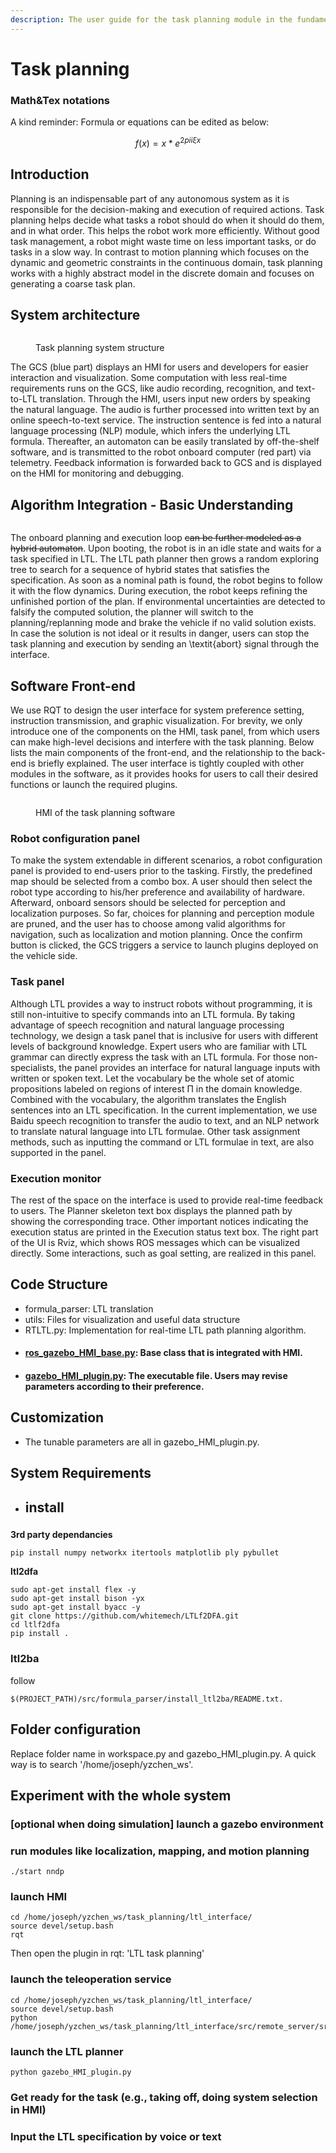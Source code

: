 ```yaml
---
description: The user guide for the task planning module in the fundamental system
---
```


# Task planning

### Math\&Tex notations

A kind reminder: Formula or equations can be edited as below:

$$f(x) = x * e^{2 pi i \xi x}$$

## Introduction

Planning is an indispensable part of any autonomous system as it is responsible for the decision-making and execution of required actions. Task planning helps decide what tasks a robot should do when it should do them, and in what order. This helps the robot work more efficiently. Without good task management, a robot might waste time on less important tasks, or do tasks in a slow way. In contrast to motion planning which focuses on the dynamic and geometric constraints in the continuous domain, task planning works with a highly abstract model in the discrete domain and focuses on generating a coarse task plan.

## System architecture

<figure><img src="../.gitbook/assets/hmi-frame.png" alt=""><figcaption><p>Task planning system structure</p></figcaption></figure>

The GCS (blue part) displays an HMI for users and developers for easier interaction and visualization. Some computation with less real-time requirements runs on the GCS, like audio recording, recognition, and text-to-LTL translation. Through the HMI, users input new orders by speaking the natural language. The audio is further processed into written text by an online speech-to-text service. The instruction sentence is fed into a natural language processing (NLP) module, which infers the underlying LTL formula. Thereafter, an automaton can be easily translated by off-the-shelf software, and is transmitted to the robot onboard computer (red part) via telemetry. Feedback information is forwarded back to GCS and is displayed on the HMI for monitoring and debugging.

##

##

##

## Algorithm Integration - Basic Understanding



<figure><img src="../.gitbook/assets/hmi-model.png" alt=""><figcaption></figcaption></figure>

The onboard planning and execution loop ~~can be further modeled as a hybrid automaton~~. Upon booting, the robot is in an idle state and waits for a task specified in LTL. The LTL path planner then grows a random exploring tree to search for a sequence of hybrid states that satisfies the specification. As soon as a nominal path is found, the robot begins to follow it with the flow dynamics. During execution, the robot keeps refining the unfinished portion of the plan. If environmental uncertainties are detected to falsify the computed solution, the planner will switch to the planning/replanning mode and brake the vehicle if no valid solution exists. In case the solution is not ideal or it results in danger, users can stop the task planning and execution by sending an \textit{abort} signal through the interface.

## Software Front-end&#x20;

We use RQT to design the user interface for system preference setting, instruction transmission, and graphic visualization. For brevity, we only introduce one of the components on the HMI, task panel, from which users can make high-level decisions and interfere with the task planning. Below lists the main components of the front-end, and the relationship to the back-end is briefly explained. The user interface is tightly coupled with other modules in the software, as it provides hooks for users to call their desired functions or launch the required plugins.

<figure><img src="../.gitbook/assets/mqltl-rqt-big.png" alt=""><figcaption><p>HMI of the task planning software</p></figcaption></figure>

### Robot configuration panel&#x20;

To make the system extendable in different scenarios, a robot configuration panel is provided to end-users prior to the tasking. Firstly, the predefined map should be selected from a combo box. A user should then select the robot type according to his/her preference and availability of hardware. Afterward, onboard sensors should be selected for perception and localization purposes. So far, choices for planning and perception module are pruned, and the user has to choose among valid algorithms for navigation, such as localization and motion planning. Once the confirm button is clicked, the GCS triggers a service to launch plugins deployed on the vehicle side.

### Task panel&#x20;

Although LTL provides a way to instruct robots without programming, it is still non-intuitive to specify commands into an LTL formula. By taking advantage of speech recognition and natural language processing technology, we design a task panel that is inclusive for users with different levels of background knowledge. Expert users who are familiar with LTL grammar can directly express the task with an LTL formula. For those non-specialists, the panel provides an interface for natural language inputs with written or spoken text. Let the vocabulary be the whole set of atomic propositions labeled on regions of interest Π in the domain knowledge. Combined with the vocabulary, the algorithm translates the English sentences into an LTL specification. In the current implementation, we use Baidu speech recognition to transfer the audio to text, and an NLP network to translate natural language into LTL formulae. Other task assignment methods, such as inputting the command or LTL formulae in text, are also supported in the panel.

### Execution monitor

The rest of the space on the interface is used to provide real-time feedback to users. The Planner skeleton text box displays the planned path by showing the corresponding trace. Other important notices indicating the execution status are printed in the Execution status text box. The right part of the UI is Rviz, which shows ROS messages which can be visualized directly. Some interactions, such as goal setting, are realized in this panel.



## Code Structure

* formula\_parser: LTL translation
* utils: Files for visualization and useful data structure
* RTLTL.py: Implementation for real-time LTL path planning algorithm.
* #### [ros\_gazebo\_HMI\_base.py](https://github.com/JINXER000/multiple-task-temporal-logic-planning/blob/master/LTLMP/src/ros\_gazebo\_HMI\_base.py): Base class that is integrated with HMI.
* #### [gazebo\_HMI\_plugin.py](https://github.com/JINXER000/multiple-task-temporal-logic-planning/blob/master/LTLMP/src/gazebo\_HMI\_plugin.py): The executable file. Users may revise parameters according to their preference.&#x20;

## Customization

* The tunable parameters are all in gazebo\_HMI\_plugin.py.&#x20;

## System Requirements



*   ## install

    ###

**3rd party dependancies**

```
pip install numpy networkx itertools matplotlib ply pybullet
```

**ltl2dfa**

```
sudo apt-get install flex -y
sudo apt-get install bison -yx
sudo apt-get install byacc -y
git clone https://github.com/whitemech/LTLf2DFA.git
cd ltlf2dfa
pip install .
```

### ltl2ba

follow&#x20;

`$(PROJECT_PATH)/src/formula_parser/install_ltl2ba/README.txt.`

## Folder configuration

Replace folder name in workspace.py and gazebo\_HMI\_plugin.py. A quick way is to search '/home/joseph/yzchen\_ws'.

## Experiment with the whole system

### \[optional when doing simulation] launch a gazebo environment

### run modules like localization, mapping, and motion planning

```
./start nndp
```

### launch HMI

```
cd /home/joseph/yzchen_ws/task_planning/ltl_interface/
source devel/setup.bash
rqt
```

Then open the plugin in rqt: 'LTL task planning'

### launch the teleoperation service

```
cd /home/joseph/yzchen_ws/task_planning/ltl_interface/
source devel/setup.bash
python /home/joseph/yzchen_ws/task_planning/ltl_interface/src/remote_server/src/remote_launch_service.py
```

### launch the LTL planner

```
python gazebo_HMI_plugin.py
```

### Get ready for the task (e.g., taking off, doing system selection in HMI)

### Input the LTL specification by voice or text

